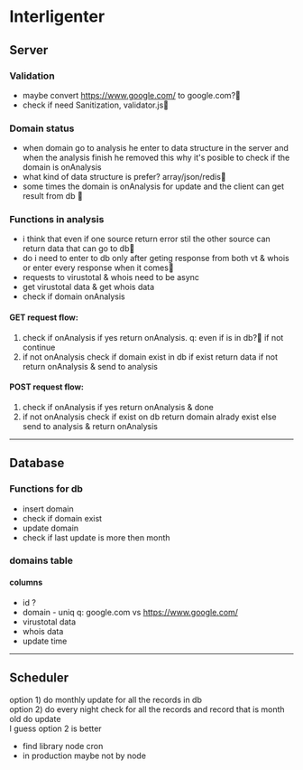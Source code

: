 # Interligenter

## Server

### Validation

-   maybe convert https://www.google.com/ to google.com?🤔
-   check if need Sanitization, validator.js🤔

### Domain status

-   when domain go to analysis he enter to data structure in the server and when the analysis finish he removed this why it's posible to check if the domain is onAnalysis
-   what kind of data structure is prefer? array/json/redis🤔
-   some times the domain is onAnalysis for update and the client can get result from db 🤔

### Functions in analysis

-   i think that even if one source return error stil the other source can return data that can go to db🤔
-   do i need to enter to db only after geting response from both vt & whois or enter every response when it comes🤔
-   requests to virustotal & whois need to be async
-   get virustotal data & get whois data
-   check if domain onAnalysis

#### GET request flow:

1. check if onAnalysis if yes return onAnalysis. q: even if is in db?🤔 if not continue
2. if not onAnalysis check if domain exist in db if exist return data if not return onAnalysis & send to analysis

#### POST request flow:

1. check if onAnalysis if yes return onAnalysis & done
2. if not onAnalysis check if exist on db return domain alrady exist else send to analysis & return onAnalysis

---

## Database

### Functions for db

-   insert domain
-   check if domain exist
-   update domain
-   check if last update is more then month

### domains table

#### columns

-   id ?
-   domain - uniq q: google.com vs https://www.google.com/
-   virustotal data
-   whois data
-   update time

---

## Scheduler

option 1) do monthly update for all the records in db \
option 2) do every night check for all the records and record that is month old do update \
I guess option 2 is better

-   find library node cron
-   in production maybe not by node
